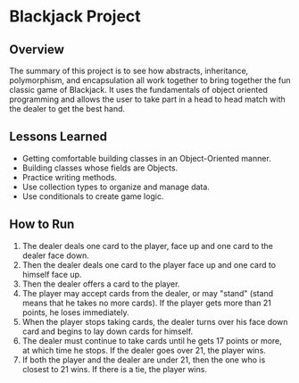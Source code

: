 # Blackjack Project


## Overview
The summary of this project is to see how abstracts, inheritance, polymorphism, and encapsulation all work together to bring together the fun classic
game of Blackjack.
It uses the fundamentals of object oriented programming and allows the user to take part in a head to head match with the
dealer to get the best hand.


## Lessons Learned
* Getting comfortable building classes in an Object-Oriented manner.
* Building classes whose fields are Objects.
* Practice writing methods.
* Use collection types to organize and manage data.
* Use conditionals to create game logic.


## How to Run
1. The dealer deals one card to the player, face up and one card to the dealer face down.
2. Then the dealer deals one card to the player face up and one card to himself face up.
3. Then the dealer offers a card to the player.
4. The player may accept cards from the dealer, or may "stand" (stand means that he takes no more cards). If the player gets more than 21 points, he loses immediately.
5. When the player stops taking cards, the dealer turns over his face down card and begins to lay down cards for himself.
6. The dealer must continue to take cards until he gets 17 points or more, at which time he stops. If the dealer goes over 21, the player wins.
7. If both the player and the dealer are under 21, then the one who is closest to 21 wins. If there is a tie, the player wins.
